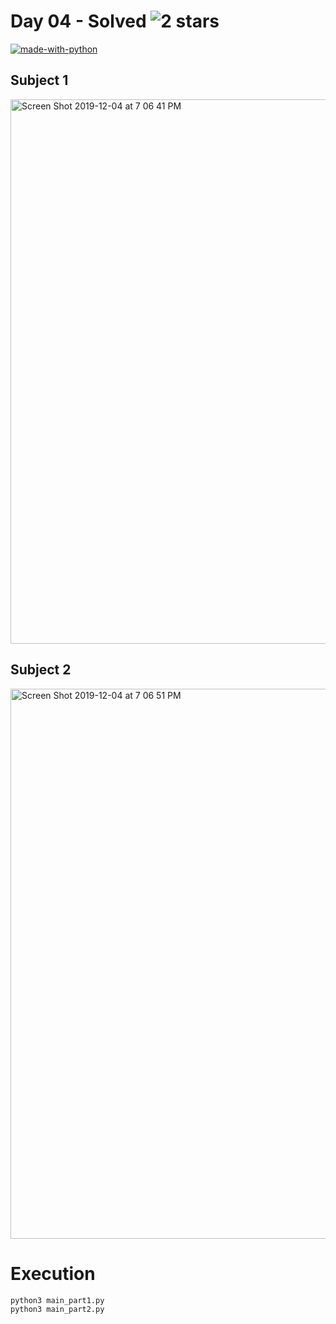 # Day 04 - Solved  ![2 stars](https://user-images.githubusercontent.com/43185740/69956924-b2f87780-1501-11ea-836f-aba2aa115e44.png)
[![made-with-python](https://img.shields.io/badge/Made%20with-Python-1f425f.svg)](https://www.python.org/)

## Subject 1
<img width="871" alt="Screen Shot 2019-12-04 at 7 06 41 PM" src="https://user-images.githubusercontent.com/43185740/70170452-fe12b600-16cc-11ea-9deb-c878c8e84321.png">

## Subject 2
<img width="880" alt="Screen Shot 2019-12-04 at 7 06 51 PM" src="https://user-images.githubusercontent.com/43185740/70170417-ef2c0380-16cc-11ea-989a-3fac22fb6d76.png">

# Execution
``` 
python3 main_part1.py
python3 main_part2.py
```
